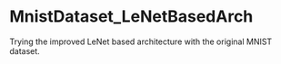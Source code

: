 # MnistDataset_LeNetBasedArch
Trying the improved LeNet based architecture with the original MNIST dataset.
